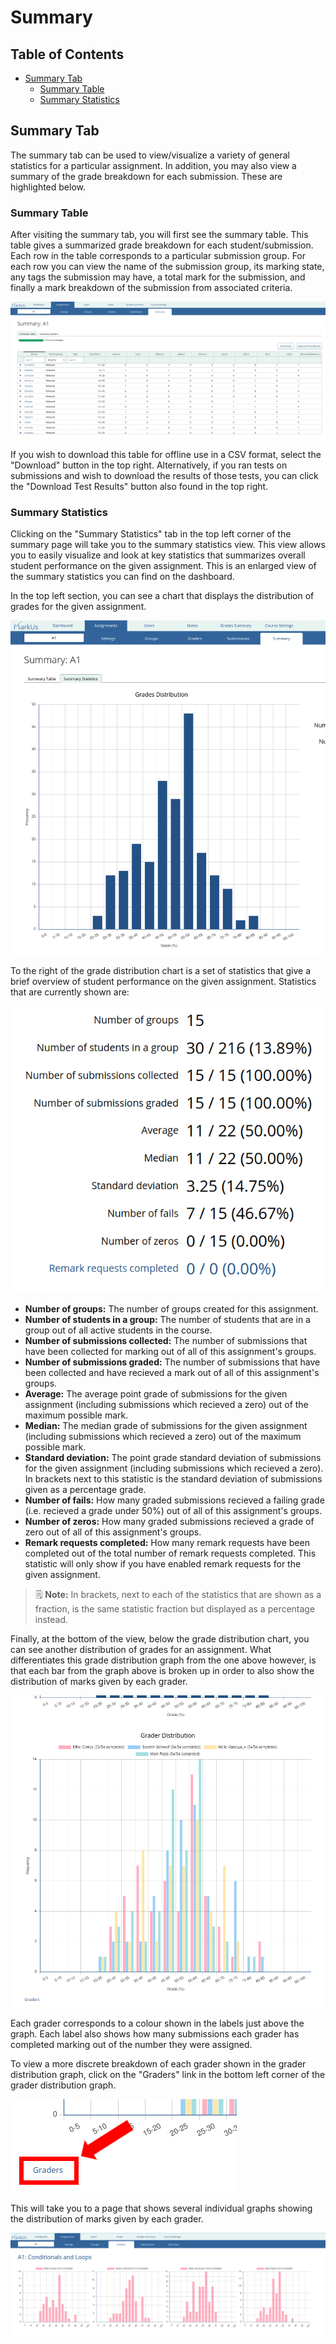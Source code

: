 # Summary

## Table of Contents

- [Summary Tab](#summary-tab)
    - [Summary Table](#summary-table)
    - [Summary Statistics](#summary-statistics)

## Summary Tab

The summary tab can be used to view/visualize a variety of general statistics for a particular assignment. In addition, you may also view a summary of the grade breakdown for each submission. These are highlighted below.

### Summary Table

After visiting the summary tab, you will first see the summary table. This table gives a summarized grade breakdown for each student/submission. Each row in the table corresponds to a particular submission group. For each row you can view the name of the submission group, its marking state, any tags the submission may have, a total mark for the submission, and finally a mark breakdown of the submission from associated criteria.

![Assignment Summary Table](images/summary-table.png)

If you wish to download this table for offline use in a CSV format, select the "Download" button in the top right. Alternatively, if you ran tests on submissions and wish to download the results of those tests, you can click the "Download Test Results" button also found in the top right.

### Summary Statistics

Clicking on the "Summary Statistics" tab in the top left corner of the summary page will take you to the summary statistics view. This view allows you to easily visualize and look at key statistics that summarizes overall student performance on the given assignment. This is an enlarged view of the summary statistics you can find on the dashboard.

In the top left section, you can see a chart that displays the distribution of grades for the given assignment.

![Assignment Grade Distribution Graph](images/summary-stats-grade-distribution.png)

To the right of the grade distribution chart is a set of statistics that give a brief overview of student performance on the given assignment. Statistics that are currently shown are:

![Assignment Summary Overview](images/summary-stats-overview.png)

- **Number of groups:** The number of groups created for this assignment.
- **Number of students in a group:** The number of students that are in a group out of all active students in the course.
- **Number of submissions collected:** The number of submissions that have been collected for marking out of all of this assignment's groups.
- **Number of submissions graded:** The number of submissions that have been collected and have recieved a mark out of all of this assignment's groups.
- **Average:** The average point grade of submissions for the given assignment (including submissions which recieved a zero) out of the maximum possible mark.
- **Median:** The median grade of submissions for the given assignment (including submissions which recieved a zero) out of the maximum possible mark.
- **Standard deviation:** The point grade standard deviation of submissions for the given assignment (including submissions which recieved a zero). In brackets next to this statistic is the standard deviation of submissions given as a percentage grade.
- **Number of fails:** How many graded submissions recieved a failing grade (i.e. recieved a grade under 50%) out of all of this assignment's groups.
- **Number of zeros:** How many graded submissions recieved a grade of zero out of all of this assignment's groups.
- **Remark requests completed:** How many remark requests have been completed out of the total number of remark requests completed. This statistic will only show if you have enabled remark requests for the given assignment.
> :spiral_notepad: **Note:** In brackets, next to each of the statistics that are shown as a fraction, is the same statistic fraction but displayed as a percentage instead.

Finally, at the bottom of the view, below the grade distribution chart, you can see another distribution of grades for an assignment. What differentiates this grade distribution graph from the one above however, is that each bar from the graph above is broken up in order to also show the distribution of marks given by each grader.

![Assignment Grader Distribution Graph](images/summary-stats-grader-distribution.png)

Each grader corresponds to a colour shown in the labels just above the graph. Each label also shows how many submissions each grader has completed marking out of the number they were assigned.

To view a more discrete breakdown of each grader shown in the grader distribution graph, click on the "Graders" link in the bottom left corner of the grader distribution graph.

![Assignment Grader Distribution Link](images/summary-stats-grader-distribution-breakdown-link.png)

This will take you to a page that shows several individual graphs showing the distribution of marks given by each grader.

![Assignment Grader Distribution Breakdown](images/summary-stats-grader-distribution-breakdown.png)
